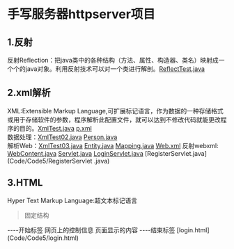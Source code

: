 ﻿# 手写服务器httpserver项目
## 1.反射
反射Reflection：把java类中的各种结构（方法、属性、构造器、类名）映射成一个个的java对象。利用反射技术可以对一个类进行解剖。[ReflectTest.java](Code/Code5/ReflectTest.java)

## 2.xml解析
XML:Extensible Markup Language,可扩展标记语言，作为数据的一种存储格式或用于存储软件的参数，程序解析此配置文件，就可以达到不修改代码就能更改程序的目的。[XmlTest.java](Code/Code5/XmlTest.java)  [p.xml](Code/Code5/p.xml)  
数据处理：[XmlTest02.java](Code/Code5/XmlTest02.java)  [Person.java](Code/Code5/Person.java)   
解析Web：[XmlTest03.java](Code/Code5/XmlTest03.java)  [Entity.java](Code/Code5/Entity.java)  [Mapping.java](Code/Code5/Mapping.java) [Web.xml](Code/Code5/Web.xml)
反射webxml: [WebContent.java](Code/Code5/WebContent.java)  [Servlet.java](Code/Code5/Servlet.java)  [LoginServlet.java](Code/Code5/LoginServlet.java)  [RegisterServlet.java](Code/Code5/RegisterServlet	.java)

## 3.HTML
Hyper Text Markup Language:超文本标记语言
>固定结构
<html>----开始标签
<head>网页上的控制信息 <title> 页面标题
</title></head>
<body>页面显示的内容</body>
</html>----结束标签
[login.html](Code/Code5/login.html)
